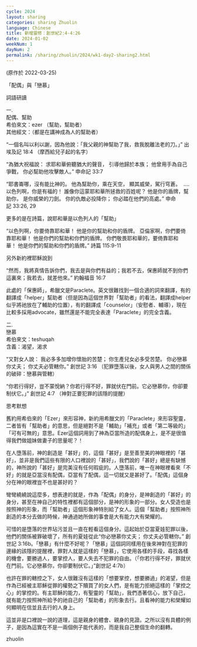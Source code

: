 ```yaml
---
cycle: 2024
layout: sharing
categories: sharing Zhuolin
language: Chinese
title: 新增靈修：創世紀2:4-4:26
date: 2024-01-02
weekNum: 1
dayNum: 2
permalink: /sharing/zhuolin/2024/wk1-day2-sharing2.html
---
```

(原作於 2022-03-25)

「配偶」與「戀慕」

詞語研讀

一.  
配偶、幫助  
希伯來文：ezer （幫助，幫助者）  
其他經文：（都是在講神成為人的幫助者）

“一個名叫以利以謝，因為他說：「我父親的神幫助了我，救我脫離法老的刀。」”
‭‭出埃及記‬ ‭18:4‬ ‭（摩西給兒子起的名字）

“為猶大祝福說： 求耶和華俯聽猶大的聲音， 引導他歸於本族； 他曾用手為自己爭戰， 你必幫助他攻擊敵人。”
‭‭申命記‬ ‭33:7‬ ‭

“耶書崙哪，沒有能比神的。 他為幫助你，乘在天空， 顯其威榮，駕行穹蒼。 
….  
以色列啊，你是有福的！ 誰像你這蒙耶和華所拯救的百姓呢？ 他是你的盾牌，幫助你， 是你威榮的刀劍。 你的仇敵必投降你； 你必踏在他們的高處。”
‭‭申命記‬ ‭33:26, 29‬ 

更多的是在詩篇，說耶和華是以色列人的「幫助」

“以色列啊，你要倚靠耶和華！ 他是你的幫助和你的盾牌。 亞倫家啊，你們要倚靠耶和華！ 他是你們的幫助和你們的盾牌。 你們敬畏耶和華的，要倚靠耶和華！ 他是你們的幫助和你們的盾牌。”
‭‭詩篇‬ ‭115:9-11‬

另外新約裡耶穌說到

“然而，我將真情告訴你們，我去是與你們有益的；我若不去，保惠師就不到你們這裏來；我若去，就差他來。”
‭‭約翰福音‬ ‭16:7‬ ‭

此處的「保惠師」，希臘文是Paraclete。英文很難找到一個合適的詞來翻譯，有的翻譯成「helper」幫助者（但是因為這個世界對「幫助者」的看法，翻譯成helper似乎將祂放在了輔助的位置），有的翻譯成「counselor」（安慰者、輔導），現在比較多採用advocate，雖然還是不能完全表達「Paraclete」的完全含義。

二.  
戀慕  
希伯來文：teshuqah  
含義：渴望，渴求

“又對女人說： 我必多多加增你懷胎的苦楚； 你生產兒女必多受苦楚。 你必戀慕你丈夫； 你丈夫必管轄你。”
‭‭創世記‬ ‭3:16‬ ‭（犯罪墮落以後，女人與男人之間的關係的破碎：戀慕與管轄）

“你若行得好，豈不蒙悅納？你若行得不好，罪就伏在門前。它必戀慕你，你卻要制伏它。」”
‭‭創世記‬ ‭4:7‬ ‭（神對正要犯罪的該隱的提醒）

思考默想

舊約用希伯來的「Ezer」來形容神，新約用希臘文的「Paraclete」來形容聖靈，二者皆有「幫助者」的意思，但是絕對不是「輔助」「補充」或者「第二等級的」「可有可無的」意思。Ezer這個詞用到了神為亞當所造的配偶身上，是不是很值得我們做姐妹做妻子的思量呢？！

在人墮落前，神的創造是「甚好」的，這個「甚好」是至善至美的神眼裡的「甚好」，並非是我們這些有限的人口裡說的「甚好」，我們說的「甚好」總是有缺憾的，神所說的「甚好」是完美沒有任何瑕疵的。人墮落前，唯一在神眼裡看來「不好」的就是亞當沒有配偶，亞當有了配偶，這一切就又是甚好了。「配偶」這個身分在神的眼裡豈不也是甚好的？

彎彎繞繞說這麼多，想表達的就是，作為「配偶」的身分，是神創造的「甚好」的身分，甚至在神自己的特性裡都有這個部分，是神的形象的一部分。女人受造也是按照神的形象，而「幫助者」這個形象神特別給了女人。這個「幫助者」按照神所創造的本分去做的時候，神通過她所做的事會是大有能力大有榮耀的。

可惜的是墮落的世界玷污並且一直在輕看這個身分。這起始於亞當夏娃犯罪以後，他們的關係被罪破壞了，所有的夏娃從此“你必戀慕你丈夫； 你丈夫必管轄你。” 創世記‬ ‭3:16‬b。「戀慕」有什麼不好呢？「戀慕」這個詞同樣用在後來神對在犯罪的邊緣的該隱的提醒裡，罪對人就是這樣的「戀慕」，它使用各樣的手段，尋找各樣的機會，要勝過人，要掌控人，要人失去不犯罪的自由。（「你若行得不好，罪就伏在門前。它必戀慕你，你卻要制伏它。」”創世記‬ ‭4:7‬b）

也許在罪的轄控之下，女人很難沒有這樣的「想要掌控，想要勝過」的渴望，但是作為已經被主耶穌從罪的權勢之下贖買了的女人們，是有能力拒絕這樣的「掌控之心」的掌控的。有主耶穌的能力，有聖靈的「幫助」，我們憑著信心，放下自己，就有能力按照神所給予的祂自己的「幫助者」的形象去行。且看神的能力和榮耀如何顯明在信並且去行的人身上。

這並非是口裡說一說的道理，這是親身的體會、親身的見證。之所以沒有具體的例子，是因為這實在不是一兩個例子能代表的，而是我自己整個生命的翻轉。

zhuolin
